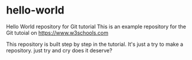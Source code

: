 # hello-world
Hello World repository for Git tutorial
This is an example repository for the Git tutoial on https://www.w3schools.com

This repository is built step by step in the tutorial. 
It's just a try to make a repository.
just try and cry
does it deserve?
